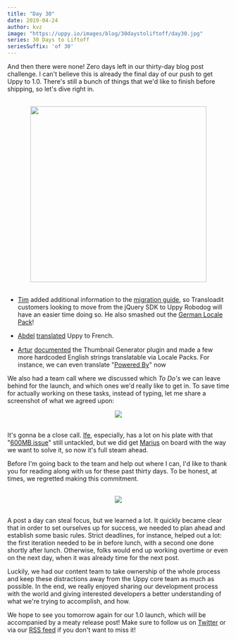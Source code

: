 ```yaml
---
title: "Day 30"
date: 2019-04-24
author: kvz
image: "https://uppy.io/images/blog/30daystoliftoff/day30.jpg"
series: 30 Days to Liftoff
seriesSuffix: 'of 30'
---
```


And then there were none! Zero days left in our thirty-day blog post challenge. I can't believe this is already the final day of our push to get Uppy to 1.0. There's still a bunch of things that we'd like to finish before shipping, so let's dive right in.

<center><br /><img width="400" src="/images/blog/30daystoliftoff/day30.jpg"><br /><br /></center>

<!--more-->

- [Tim](https://github.com/tim-kos) added additional information to the [migration guide](https://uppy.io/docs/robodog/form/#Migrating-From-the-jQuery-SDK), so Transloadit customers looking to move from the jQuery SDK to Uppy Robodog will have an easier time doing so. He also smashed out the [German Locale Pack](https://github.com/transloadit/uppy/pull/1475)!

- [Abdel](https://github.com/kiloreux) [translated](https://github.com/transloadit/uppy/pull/1481) Uppy to French. <img src="https://avatars1.githubusercontent.com/u/20061212?s=460&v=4" width="16" align="absmiddle">

- [Artur](https://github.com/arturi) [documented](https://github.com/transloadit/uppy/pull/1468) the Thumbnail Generator plugin and made a few more hardcoded English strings translatable via Locale Packs. For instance, we can even translate "[Powered By](https://github.com/transloadit/uppy/commit/6d36309b72b62e215caa172a6300a0f0c7083ce8)" now 

We also had a team call where we discussed which _To Do's_ we can leave behind for the launch, and which ones we'd really like to get in. To save time for actually working on these tasks, instead of typing, let me share a screenshot of what we agreed upon:

<center><a rel="noreferrer noopener" target="_blank" href="/images/blog/30daystoliftoff/2019-04-day30-board.png"><img src="/images/blog/30daystoliftoff/2019-04-day30-board.png"></a><br /><br /></center>

It's gonna be a close call. [Ife](https://github.com/ifedapoolarewaju), especially, has a lot on his plate with that "[600MB issue](https://github.com/tus/tus-js-client/issues/146)" still untackled, but we did get [Marius](https://github.com/Acconut) on board with the way we want to solve it, so now it's full steam ahead.

Before I'm going back to the team and help out where I can, I'd like to thank you for reading along with us for these past thirty days. To be honest, at times, we regretted making this commitment.

<center><br /><img src="/images/blog/30daystoliftoff/2019-04-day30-posts.png"><br /><br /></center>

A post a day can steal focus, but we learned a lot. It quickly became clear that in order to set ourselves up for success, we needed to plan ahead and establish some basic rules. Strict deadlines, for instance, helped out a lot: the first iteration needed to be in before lunch, with a second one done shortly after lunch. Otherwise, folks would end up working overtime or even on the next day, when it was already time for the next post. 

Luckily, we had our content team to take ownership of the whole process and keep these distractions away from the Uppy core team as much as possible. In the end, we really enjoyed sharing our development process with the world and giving interested developers a better understanding of what we're trying to accomplish, and how.

We hope to see you tomorrow again for our 1.0 launch, which will be accompanied by a meaty release post! Make sure to follow us on [Twitter](https://twitter.com/uppy_io) or via our [RSS feed](https://uppy.io/atom.xml) if you don't want to miss it!


<!-- <center><img width="400" src="https://media.giphy.com/media/11syU6ZZ6PsGRO/giphy.gif"><br/><br/></center> -->
